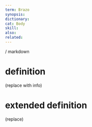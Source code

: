 ```yaml
---
term: Brazo
synopsis:
dictionary:
cat: Body
skill: 
also: 
related: 
---
```

/ 
  markdown
  # definition
  (replace with info)
  # extended definition
  (replace)
